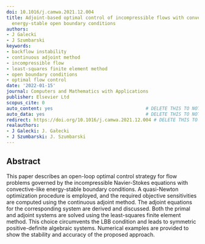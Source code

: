 ```yaml
---
doi: 10.1016/j.camwa.2021.12.004
title: Adjoint-based optimal control of incompressible flows with convective-like
  energy-stable open boundary conditions
authors:
- J Galecki
- J Szumbarski
keywords:
- backflow instability
- continuous adjoint method
- incompressible flow
- least-squares finite element method
- open boundary conditions
- optimal flow control
date: '2022-01-15'
journal: Computers and Mathematics with Applications
publisher: Elsevier Ltd
scopus_cite: 0
auto_content: yes                                  # DELETE THIS TO NOT AUTO GENERATE CONTENT
auto_data: yes                                     # DELETE THIS TO NOT AUTO GENERATE METADATA
redirect: https://doi.org/10.1016/j.camwa.2021.12.004 # DELETE THIS TO NOT REDIRECT
realauthors:
- J Galecki: J. Gałecki
- J Szumbarski: J. Szumbarski
---
```



## Abstract
This paper describes an open-loop optimal control strategy for flow problems governed by the incompressible Navier-Stokes equations with convective-like energy-stable boundary conditions. A quasi-Newton optimization procedure is employed, and the required objective sensitivities are computed using the continuous adjoint method. The adjoint equations for the corresponding system are derived and discussed. Both the primal and adjoint systems are solved using the least-squares finite element method. This choice circumvents the LBB condition and leads to symmetric positive-definite algebraic systems. Numerical examples are provided to show the stability and accuracy of the proposed approach.
